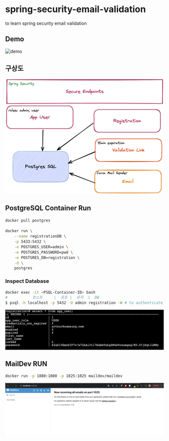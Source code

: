 # spring-security-email-validation

to learn spring security email validation

## Demo

![demo](./figures/demo.gif)

## 구상도

![blueprint](./figures/blueprint.png)

## PostgreSQL Container Run

```bash
docker pull postgres

docker run \
    --name registrationDB \
    -p 5433:5432 \
    -e POSTGRES_USER=admin \
    -e POSTGRES_PASSWORD=pwd \
    -e POSTGRES_DB=registration \
    -d \
    postgres
```

### Inspect Database

```bash
docker exec -it <PSQL-Container-ID> bash
#           호스트     |  포트 |  유저  |  DB     
$ psql -h localhost -p 5432 -U admin registration -W # to authenticate to start using as postgres user
```

![inspect db](./figures/inspect-db.png)

## MailDev RUN

```bash
docker run -p 1080:1080 -p 1025:1025 maildev/maildev
```

![mail dev](./figures/maildev.png)

